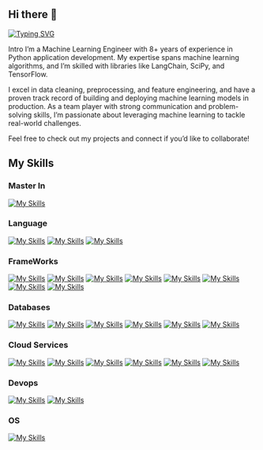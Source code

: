## Hi there 👋
<!--
**shahzaib4500/shahzaib4500** is a ✨ _special_ ✨ repository because its `README.md` (this file) appears on your GitHub profile.

Here are some ideas to get you started:

- 🔭 I’m currently working on ...
- 🌱 I’m currently learning ...
- 👯 I’m looking to collaborate on ...
- 🤔 I’m looking for help with ...
- 💬 Ask me about ...
- 📫 How to reach me: ...
- 😄 Pronouns: ...
- ⚡ Fun fact: ...
-->

[![Typing SVG](https://typingsvg.vercel.app/api/svg?width=1000&deletionBehavior=stay&lines=%5B%7B%22text%22%3A%22LLM+%7C+AI+%7C+LangChain+%7C+n8n+%7C+Python+%7C+Node+%22%2C%22color%22%3A%22%2330248f%22%2C%22typingSpeed%22%3A0.1%2C%22deleteSpeed%22%3A0.3%7D%5D)](https://github.com/whiteSHADOW1234/TypingSVG)


Intro
I’m a Machine Learning Engineer with 8+ years of experience in Python application development. My expertise spans machine learning algorithms, and I’m skilled with libraries like LangChain, SciPy, and TensorFlow.

I excel in data cleaning, preprocessing, and feature engineering, and have a proven track record of building and deploying machine learning models in production. As a team player with strong communication and problem-solving skills, I’m passionate about leveraging machine learning to tackle real-world challenges.

Feel free to check out my projects and connect if you’d like to collaborate!

## My Skills

### Master In

[![My Skills](https://skillicons.dev/icons?i=ai)](Artifical-Intellignce)

### Language

[![My Skills](https://skillicons.dev/icons?i=python)](python)
[![My Skills](https://skillicons.dev/icons?i=bash)](bash)
[![My Skills](https://skillicons.dev/icons?i=javascript)](javascript)

### FrameWorks

[![My Skills](https://skillicons.dev/icons?i=django)](Django)
[![My Skills](https://skillicons.dev/icons?i=flask)](flask)
[![My Skills](https://skillicons.dev/icons?i=fastapi)](FastApi)
[![My Skills](https://skillicons.dev/icons?i=express)](Express)
[![My Skills](https://skillicons.dev/icons?i=tensorflow)](Tensorflow)
[![My Skills](https://skillicons.dev/icons?i=pytorch)](Pytorch)
[![My Skills](https://skillicons.dev/icons?i=react)](react)
[![My Skills](https://skillicons.dev/icons?i=next)](next)

### Databases

[![My Skills](https://skillicons.dev/icons?i=mysql)](MySql)
[![My Skills](https://skillicons.dev/icons?i=postgresql)](Postgres)
[![My Skills](https://skillicons.dev/icons?i=mongodb)](MongoDb)
[![My Skills](https://skillicons.dev/icons?i=redis)](Redis)
[![My Skills](https://skillicons.dev/icons?i=dynamodb)](DynamoDB)
[![My Skills](https://skillicons.dev/icons?i=kafka)](Kafka)


### Cloud Services

[![My Skills](https://skillicons.dev/icons?i=aws)](AWS)
[![My Skills](https://skillicons.dev/icons?i=azure)](Azure)
[![My Skills](https://skillicons.dev/icons?i=googlecloud)](GoogleCloud)
[![My Skills](https://skillicons.dev/icons?i=heroku)](Heroku)
[![My Skills](https://skillicons.dev/icons?i=netlify)](Netlify)
[![My Skills](https://skillicons.dev/icons?i=vercel)](Vercel)

### Devops

[![My Skills](https://skillicons.dev/icons?i=docker)](Docker)
[![My Skills](https://skillicons.dev/icons?i=kubernetes)](Kubernetes)

### OS

[![My Skills](https://skillicons.dev/icons?i=linux,osx)](https://skillicons.dev)
